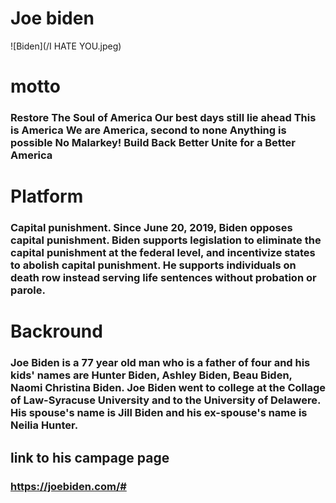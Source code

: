 
# Joe biden
![Biden](/I HATE YOU.jpeg)

# motto
### Restore The Soul of America Our best days still lie ahead This is America We are America, second to none Anything is possible No Malarkey! Build Back Better Unite for a Better America
# Platform

### Capital punishment. Since June 20, 2019, Biden opposes capital punishment. Biden supports legislation to eliminate the capital punishment at the federal level, and incentivize states to abolish capital punishment. He supports individuals on death row instead serving life sentences without probation or parole.
# Backround
### Joe Biden is a 77 year old man who is a father of four and his kids' names are Hunter Biden, Ashley Biden, Beau Biden, Naomi Christina Biden. Joe Biden went to college at the Collage of Law-Syracuse University and to the University of Delawere. His spouse's name is Jill Biden and his ex-spouse's name is Neilia Hunter.
## link to his campage page
### https://joebiden.com/#
